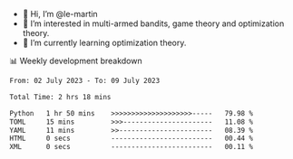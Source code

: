 - 👋 Hi, I’m @le-martin
- 👀 I’m interested in multi-armed bandits, game theory and optimization theory.
- 🌱 I’m currently learning optimization theory.
<!---- 💞️ I’m looking to collaborate on ...
- 📫 How to reach me ...-->

<!---
Tutorial for using WakaTime stats in GitHub profile: https://github.com/athul/waka-readme
-->

📊 Weekly development breakdown
<!--START_SECTION:waka-->

```txt
From: 02 July 2023 - To: 09 July 2023

Total Time: 2 hrs 18 mins

Python   1 hr 50 mins    >>>>>>>>>>>>>>>>>>>>-----   79.98 %
TOML     15 mins         >>>----------------------   11.08 %
YAML     11 mins         >>-----------------------   08.39 %
HTML     0 secs          -------------------------   00.44 %
XML      0 secs          -------------------------   00.11 %
```

<!--END_SECTION:waka-->

<!---
le-martin/le-martin is a ✨ special ✨ repository because its `README.md` (this file) appears on your GitHub profile.
You can click the Preview link to take a look at your changes.
--->
